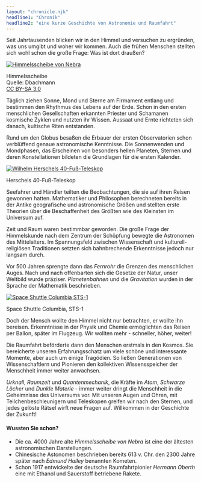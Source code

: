 ```yaml
---
layout: "chronicle.njk"
headline1: "Chronik"
headline2: "eine kurze Geschichte von Astronomie und Raumfahrt"
---
```

Seit Jahrtausenden blicken wir in den Himmel und versuchen zu ergründen, was uns umgibt und woher wir kommen. Auch die frühen Menschen stellten sich wohl schon die große Frage: Was ist dort draußen?

[![Himmelsscheibe von Nebra](../../img/events/nebra_sm.jpg)](../../img/events/nebra_lg.jpg "Himmelsscheibe von Nebra - Großansicht")

Himmelsscheibe  
Quelle: Dbachmann  
[CC BY-SA 3.0](http://creativecommons.org/licenses/by-sa/3.0/ "CC BY-SA 3.0")

Täglich ziehen Sonne, Mond und Sterne am Firmament entlang und bestimmen den Rhythmus des Lebens auf der Erde. Schon in den ersten menschlichen Gesellschaften erkannten Priester und Schamanen kosmische Zyklen und nutzten ihr Wissen. Aussaat und Ernte richteten sich danach, kultische Riten entstanden.

Rund um den Globus besaßen die Erbauer der ersten Observatorien schon verblüffend genaue astronomische Kenntnisse. Die Sonnenwenden und Mondphasen, das Erscheinen von besonders hellen Planeten, Sternen und deren Konstellationen bildeten die Grundlagen für die ersten Kalender.

[![Wilhelm Herschels 40-Fuß-Teleskop](../../img/events/herschel_telescope_sm.jpg)](../../img/events/herschel_telescope_lg.jpg "Wilhelm Herschels 40-Fuß-Teleskop - Großansicht")

Herschels 40-Fuß-Teleskop

Seefahrer und Händler teilten die Beobachtungen, die sie auf ihren Reisen gewonnen hatten. Mathematiker und Philosophen berechneten bereits in der Antike geografische und astronomische Größen und stellten erste Theorien über die Beschaffenheit des Größten wie des Kleinsten im Universum auf.

Zeit und Raum waren bestimmbar geworden. Die große Frage der Himmelskunde nach dem Zentrum der Schöpfung bewegte die Astronomen des Mittelalters. Im Spannungsfeld zwischen Wissenschaft und kulturell-religiösen Traditionen setzten sich bahnbrechende Erkenntnisse jedoch nur langsam durch.

Vor 500 Jahren sprengte dann das _Fernrohr_ die Grenzen des menschlichen Auges. Nach und nach offenbarten sich die Gesetze der Natur, unser Weltbild wurde präziser. _Planetenbahnen_ und die _Gravitation_ wurden in der Sprache der Mathematik beschrieben.

[![Space Shuttle Columbia STS-1](../../img/events/Columbia_sts-1_sm.jpg)](../../img/events/Columbia_sts-1_lg.jpg "Space Shuttle Columbia STS-1 - Großansicht")

Space Shuttle Columbia, STS-1

Doch der Mensch wollte den Himmel nicht nur betrachten, er wollte ihn bereisen. Erkenntnisse in der Physik und Chemie ermöglichten das Reisen per Ballon, später im Flugzeug. Wir wollten mehr - schneller, höher, weiter!

Die Raumfahrt beförderte dann den Menschen erstmals in den Kosmos. Sie bereicherte unseren Erfahrungsschatz um viele schöne und interessante Momente, aber auch um einige Tragödien. So ließen Generationen von Wissenschaftlern und Pionieren den kollektiven Wissensspeicher der Menschheit immer weiter anwachsen.

_Urknall_, _Raumzeit_ und _Quantenmechanik_, die Kräfte im _Atom_, _Schwarze Löcher_ und _Dunkle Materie_ - immer weiter dringt die Menschheit in die Geheimnisse des Universums vor. Mit unseren Augen und Ohren, mit Teilchenbeschleunigern und Teleskopen greifen wir nach den Sternen, und jedes gelöste Rätsel wirft neue Fragen auf. Willkommen in der Geschichte der Zukunft!

#### Wussten Sie schon?

*   Die ca. 4000 Jahre alte _Himmelsscheibe von Nebra_ ist eine der ältesten astronomischen Darstellungen.
*   Chinesische Astonomen beschrieben bereits 613 v. Chr. den 2300 Jahre später nach _Edmund Halley_ benannten Kometen.
*   Schon 1917 entwickelte der deutsche Raumfahrtpionier _Hermann Oberth_ eine mit Ethanol und Sauerstoff betriebene Rakete.